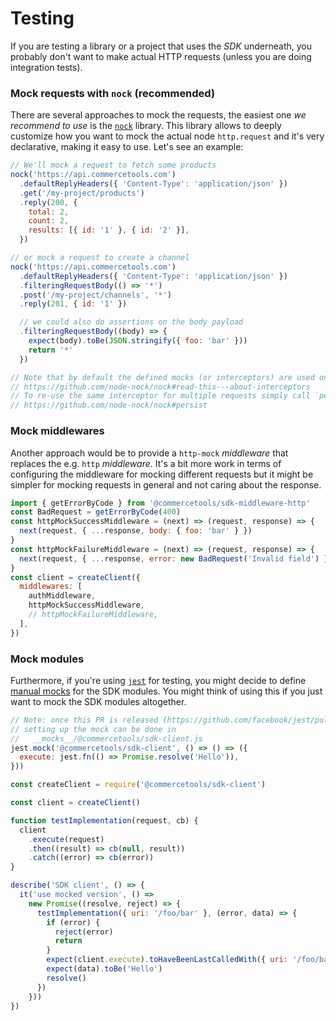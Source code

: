 # Testing

If you are testing a library or a project that uses the _SDK_ underneath, you probably don't want to make actual HTTP requests (unless you are doing integration tests).

### Mock requests with `nock` (recommended)

There are several approaches to mock the requests, the easiest one _we recommend to use_ is the [`nock`](https://github.com/node-nock/nock) library.
This library allows to deeply customize how you want to mock the actual node `http.request` and it's very declarative, making it easy to use. Let's see an example:

```js
// We'll mock a request to fetch some products
nock('https://api.commercetools.com')
  .defaultReplyHeaders({ 'Content-Type': 'application/json' })
  .get('/my-project/products')
  .reply(200, {
    total: 2,
    count: 2,
    results: [{ id: '1' }, { id: '2' }],
  })

// or mock a request to create a channel
nock('https://api.commercetools.com')
  .defaultReplyHeaders({ 'Content-Type': 'application/json' })
  .filteringRequestBody(() => '*')
  .post('/my-project/channels', '*')
  .reply(201, { id: '1' })

  // we could also do assertions on the body payload
  .filteringRequestBody((body) => {
    expect(body).toBe(JSON.stringify({ foo: 'bar' }))
    return '*'
  })

// Note that by default the defined mocks (or interceptors) are used only once
// https://github.com/node-nock/nock#read-this---about-interceptors
// To re-use the same interceptor for multiple requests simply call `persist()`
// https://github.com/node-nock/nock#persist
```

### Mock middlewares

Another approach would be to provide a `http-mock` _middleware_ that replaces the e.g. `http` _middleware_. It's a bit more work in terms of configuring the middleware for mocking different requests but it might be simpler for mocking requests in general and not caring about the response.

```js
import { getErrorByCode } from '@commercetools/sdk-middleware-http'
const BadRequest = getErrorByCode(400)
const httpMockSuccessMiddleware = (next) => (request, response) => {
  next(request, { ...response, body: { foo: 'bar' } })
}
const httpMockFailureMiddleware = (next) => (request, response) => {
  next(request, { ...response, error: new BadRequest('Invalid field') })
}
const client = createClient({
  middlewares: [
    authMiddleware,
    httpMockSuccessMiddleware,
    // httpMockFailureMiddleware,
  ],
})
```

### Mock modules

Furthermore, if you're using [`jest`](https://github.com/facebook/jest) for testing, you might decide to define [manual mocks](http://facebook.github.io/jest/manual-mocks.html#content) for the SDK modules. You might think of using this if you just want to mock the SDK modules altogether.

```js
// Note: once this PR is released (https://github.com/facebook/jest/pull/2483),
// setting up the mock can be done in
//   __mocks__/@commercetools/sdk-client.js
jest.mock('@commercetools/sdk-client', () => () => ({
  execute: jest.fn(() => Promise.resolve('Hello')),
}))

const createClient = require('@commercetools/sdk-client')

const client = createClient()

function testImplementation(request, cb) {
  client
    .execute(request)
    .then((result) => cb(null, result))
    .catch((error) => cb(error))
}

describe('SDK client', () => {
  it('use mocked version', () =>
    new Promise((resolve, reject) => {
      testImplementation({ uri: '/foo/bar' }, (error, data) => {
        if (error) {
          reject(error)
          return
        }
        expect(client.execute).toHaveBeenLastCalledWith({ uri: '/foo/bar' })
        expect(data).toBe('Hello')
        resolve()
      })
    }))
})
```
